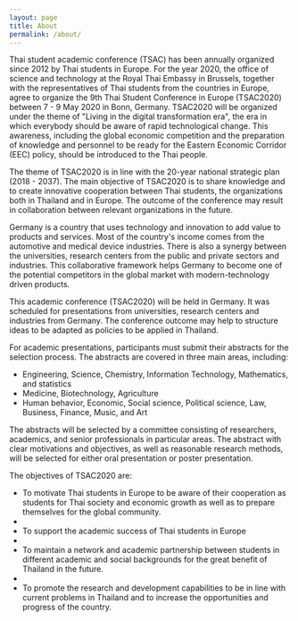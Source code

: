 ```yaml
---
layout: page
title: About
permalink: /about/
---
```


Thai student academic conference (TSAC) has been annually organized since 2012 by Thai students in Europe. For the year 2020, the office of science and technology at the Royal Thai Embassy in Brussels, together with the representatives of Thai students from the countries in Europe, agree to organize the 9th Thai Student Conference in Europe (TSAC2020) between 7 - 9 May 2020 in Bonn, Germany. TSAC2020 will be organized under the theme of  "Living in the digital transformation era", the era in which everybody should be aware of rapid technological change. This awareness, including the global economic competition and the preparation of knowledge and personnel to be ready for the Eastern Economic Corridor (EEC) policy, should be introduced to the Thai people.

The theme of TSAC2020 is in line with the 20-year national strategic plan (2018 - 2037). The main objective of TSAC2020 is to share knowledge and to create innovative cooperation between Thai students, the organizations both in Thailand and in Europe. The outcome of the conference may result in collaboration between relevant organizations in the future.

Germany is a country that uses technology and innovation to add value to products and services. Most of the country's income comes from the automotive and medical device industries. There is also a synergy between the universities, research centers from the public and private sectors and industries. This collaborative framework helps Germany to become one of the potential competitors in the global market with modern-technology driven products. 

This academic conference (TSAC2020) will be held in Germany. It was scheduled for presentations from universities, research centers and industries from Germany. The conference outcome may help to structure ideas to be adapted as policies to be applied in Thailand.

For academic presentations, participants must submit their abstracts for the selection process. The abstracts are covered in three main areas, including:
* Engineering, Science, Chemistry, Information Technology, Mathematics, and statistics
* Medicine, Biotechnology, Agriculture
* Human behavior, Economic, Social science, Political science, Law, Business, Finance, Music, and Art

The abstracts will be selected by a committee consisting of researchers, academics, and senior professionals in particular areas. The abstract with clear motivations and objectives, as well as reasonable research methods, will be selected for either oral presentation or poster presentation.

The objectives of TSAC2020 are:
* To motivate Thai students in Europe to be aware of their cooperation as students for Thai society and economic growth as well as to prepare themselves for the global community.
* 
* To support the academic success of Thai students in Europe
* 
* To maintain a network and academic partnership between students in different academic and social backgrounds for the great benefit of Thailand in the future.
* 
* To promote the research and development capabilities to be in line with current problems in Thailand and to increase the opportunities and progress of the country.
